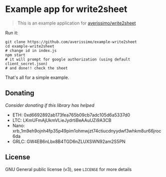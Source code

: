 # Example app for write2sheet

> This is an example application for [averissimo/write2sheet](https://github.com/averissimo/write2sheet)

Run it:

```
git clone https://github.com/averissimo/example-write2sheet
cd example-write2sheet
# change id in index.js
npm start
# it will prompt for google authorization (using default client_secret.json)
# and done!! check the sheet
```

That's all for a simple example.

## Donating

*Consider donating if this library has helped*

- ETH: 0xd6692892ab173fea765b09cb7adc105d6a5337d0
- LTC: LKmUFmAjUkmVLieJydrtiBeAAuUZi9A3CB
- Nano: xrb_1m9eh9ojnh4fp35p49pim1ohmwjzt74ctiucdnyydwf3whkm8ur66jroc6da
- GRLC: GW4EB6nLbx8B4TGD6nZLUXSWN92am2S5PN

## License

GNU General public license (v3), see `LICENSE` for more details
